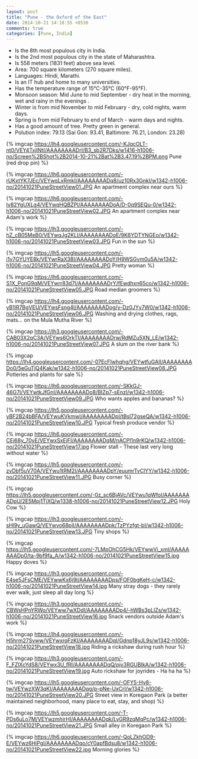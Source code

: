 ```yaml
---
layout: post
title: "Pune - the Oxford of the East"
date: 2014-10-21 14:18:55 +0530
comments: true
categories: [Pune, India]
---
```

- Is the 8th most populous city in India.
- Is the 2nd most populous city in the state of Maharashtra.
- Is 558 meters (1831 feet) above sea level.
- Area: 700 square kilometers (270 square miles).
- Languages:  Hindi, Marathi.
- Is an IT hub and home to many universities.
- Has the temperature range of 15°C-35°C (60°F-95°F).
- Monsoon season:  Mid June to mid September - dry heat in the morning, wet and rainy in the evenings .
- Winter is from mid November to mid February - dry, cold nights, warm days.
- Spring is from mid February to end of March - warm days and nights.
- Has a good amount of tree.  Pretty green in general.
- Polution index:  79.13 (Sai Gon: 93.41, Baltimore: 76.21, London: 23.28)

{% imgcap https://lh4.googleusercontent.com/-KJqcOLT-nt0/VEY4TxjINtI/AAAAAAAADrI/B3_sb2R7Dks/w1416-h1006-no/Screen%2BShot%2B2014-10-21%2Bat%2B3.47.19%2BPM.png Pune (red drop pin) %}

{% imgcap https://lh6.googleusercontent.com/-rUKxtYK7JEc/VEYwqLxRmkI/AAAAAAAADq8/uz10Rx3GnkI/w1342-h1006-no/20141021PuneStreetView01.JPG An apartment complex near ours %}

{% imgcap https://lh6.googleusercontent.com/-Iv82YgUXLg4/VEYwqHQBZPI/AAAAAAAADoA/D-0q9SEQu-0/w1342-h1006-no/20141021PuneStreetView02.JPG An apartment complex near Adam's work %}

{% imgcap https://lh3.googleusercontent.com/-hZ_cB05MeB0/VEYwqJg2KLI/AAAAAAAADoE/9K6YDTYNGEo/w1342-h1006-no/20141021PuneStreetView03.JPG Fun in the sun %}

{% imgcap https://lh5.googleusercontent.com/-i1v7GYUYE8k/VEYwrRaX38I/AAAAAAAADoY/H9WSGvm0u5A/w1342-h1006-no/20141021PuneStreetView04.JPG Pretty woman %}

{% imgcap https://lh6.googleusercontent.com/-S1X_PonG9qM/VEYwrr83d7I/AAAAAAAADrY/fEwdhxn65co/w1342-h1006-no/20141021PuneStreetView05.JPG Road median groomers %}

{% imgcap https://lh4.googleusercontent.com/-yB1lR7BgVEU/VEYwsFsng4I/AAAAAAAADog/v-Dz0JYy7W0/w1342-h1006-no/20141021PuneStreetView06.JPG Washing and drying clothes, rags, mats... on the Mula Mutha River %}

{% imgcap https://lh3.googleusercontent.com/-CAB03X2qC3A/VEYws6OrkTI/AAAAAAAADrw/RdMZu5XN_LE/w1342-h1006-no/20141021PuneStreetView07.JPG A slum on the river bank %}

{% imgcap https://lh4.googleusercontent.com/-07EcFIwhqhg/VEYwtfuGAII/AAAAAAAADo0/5eGuTjQ4Kak/w1342-h1006-no/20141021PuneStreetView08.JPG Potteries and plants for sale %}

{% imgcap https://lh6.googleusercontent.com/-SKkGJ-46G7I/VEYwtkJfGnI/AAAAAAAADo8/BIZp7-sEnzI/w1342-h1006-no/20141021PuneStreetView09.JPG Who wants apples and bananas? %}

{% imgcap https://lh5.googleusercontent.com/-yBF2B24bBFA/VEYwuKVkmwI/AAAAAAAADpI/tBsl72gseQA/w1342-h1006-no/20141021PuneStreetView10.JPG Typical fresh produce vendor  %}

{% imgcap https://lh6.googleusercontent.com/-CEj68y_70vE/VEYwxSxEjFI/AAAAAAAADqM/nACPl1n9rKQ/w1342-h1006-no/20141021PuneStreetView17.jpg Flower stall - These last very long without water %}

{% imgcap https://lh5.googleusercontent.com/-zvDbf5uV70A/VEYwu1tRM2I/AAAAAAAADpY/euumrTvClYY/w1342-h1006-no/20141021PuneStreetView11.JPG Busy corner %}

{% imgcap https://lh5.googleusercontent.com/-0z_sc6BjAVc/VEYwu1qWfoI/AAAAAAAADpU/2E5Mpj1TjXQ/w1338-h1006-no/20141021PuneStreetView12.JPG Holy Cow %}

{% imgcap https://lh3.googleusercontent.com/-sHl9y_uGawQ/VEYwvo68pjI/AAAAAAAADpk/TzPYzfgt-bI/w1342-h1006-no/20141021PuneStreetView13.JPG Tiny shops %}

{% imgcap https://lh5.googleusercontent.com/-7LMpOhCG5Hk/VEYwwVi_xmI/AAAAAAAADp0/ta-9bf9fa_A/w1342-h1006-no/20141021PuneStreetView15.jpg Happy doves %}

{% imgcap https://lh3.googleusercontent.com/-E4se5JFsCME/VEYwwKx6j9I/AAAAAAAADps/FOF0bgKeH-c/w1342-h1006-no/20141021PuneStreetView14.jpg Many stray dogs - they rarely ever walk, just sleep all day long %}

{% imgcap https://lh3.googleusercontent.com/-CBWsHPnYRWo/VEYww7wXDdI/AAAAAAAADp4/-hWBs3pLlZs/w1342-h1006-no/20141021PuneStreetView16.jpg Snack vendors outside Adam's work %}

{% imgcap https://lh4.googleusercontent.com/-H5hrm27Svww/VEYwxrqFzKI/AAAAAAAADqI/Gdnp18yJL9s/w1342-h1006-no/20141021PuneStreetView18.jpg Riding a rickshaw during rush hour %}

{% imgcap https://lh3.googleusercontent.com/-F_FZlXcYdS8/VEYwx3U_fRI/AAAAAAAADqQ/pjv3RGUBIkA/w1342-h1006-no/20141021PuneStreetView19.jpg Auto rickshaw for joyrides - Ha ha ha %}

{% imgcap https://lh5.googleusercontent.com/-OFY5-Hy8-tw/VEYwzXW3qKI/AAAAAAAADqg/p-pNe-UxCrI/w1342-h1006-no/20141021PuneStreetView20.JPG Street view in Koregaon Park (a better maintained neighborhood, many place to eat, stay, and shop) %}

{% imgcap https://lh5.googleusercontent.com/-T-PDs6uLo7M/VEYwzmhirHI/AAAAAAAADqk/LyGR9zqMqPc/w1342-h1006-no/20141021PuneStreetView21.JPG Small alley in Koregaon Park %}

{% imgcap https://lh6.googleusercontent.com/-QoLZkhOD9-E/VEYwz6HiPgI/AAAAAAAADqo/cY0apfBdsu8/w1342-h1006-no/20141021PuneStreetView22.jpg Morning glories %}
